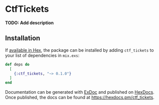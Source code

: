 # CtfTickets

**TODO: Add description**

## Installation

If [available in Hex](https://hex.pm/docs/publish), the package can be installed
by adding `ctf_tickets` to your list of dependencies in `mix.exs`:

```elixir
def deps do
  [
    {:ctf_tickets, "~> 0.1.0"}
  ]
end
```

Documentation can be generated with [ExDoc](https://github.com/elixir-lang/ex_doc)
and published on [HexDocs](https://hexdocs.pm). Once published, the docs can
be found at <https://hexdocs.pm/ctf_tickets>.

